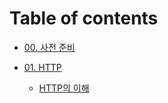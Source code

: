 # Table of contents

* [00. 사전 준비](/week0/README.md)

* [01. HTTP](/week1/README.md)
    * [HTTP의 이해](/week1/SUB1.md)